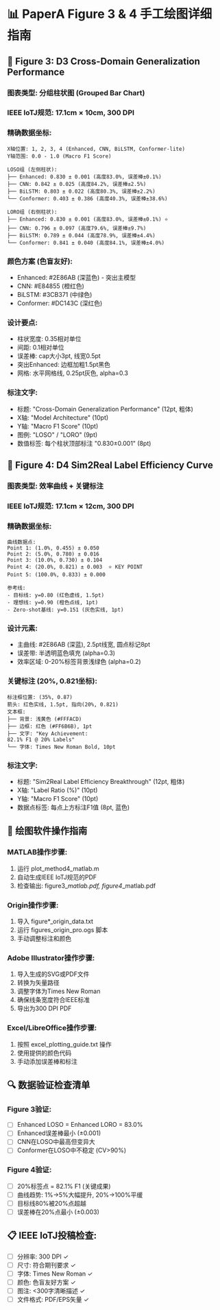 
# 📊 PaperA Figure 3 & 4 手工绘图详细指南

## 🎯 Figure 3: D3 Cross-Domain Generalization Performance

### 图表类型: 分组柱状图 (Grouped Bar Chart)
### IEEE IoTJ规范: 17.1cm × 10cm, 300 DPI

### 精确数据坐标:
```
X轴位置: 1, 2, 3, 4 (Enhanced, CNN, BiLSTM, Conformer-lite)
Y轴范围: 0.0 - 1.0 (Macro F1 Score)

LOSO组 (左侧柱状):
├── Enhanced: 0.830 ± 0.001 (高度83.0%, 误差棒±0.1%)
├── CNN: 0.842 ± 0.025 (高度84.2%, 误差棒±2.5%)  
├── BiLSTM: 0.803 ± 0.022 (高度80.3%, 误差棒±2.2%)
└── Conformer: 0.403 ± 0.386 (高度40.3%, 误差棒±38.6%)

LORO组 (右侧柱状):
├── Enhanced: 0.830 ± 0.001 (高度83.0%, 误差棒±0.1%) ⭐
├── CNN: 0.796 ± 0.097 (高度79.6%, 误差棒±9.7%)
├── BiLSTM: 0.789 ± 0.044 (高度78.9%, 误差棒±4.4%)
└── Conformer: 0.841 ± 0.040 (高度84.1%, 误差棒±4.0%)
```

### 颜色方案 (色盲友好):
- Enhanced: #2E86AB (深蓝色) - 突出主模型
- CNN: #E84855 (橙红色)
- BiLSTM: #3CB371 (中绿色)  
- Conformer: #DC143C (深红色)

### 设计要点:
- 柱状宽度: 0.35相对单位
- 间距: 0.1相对单位
- 误差棒: cap大小3pt, 线宽0.5pt
- 突出Enhanced: 边框加粗1.5pt黑色
- 网格: 水平网格线, 0.25pt灰色, alpha=0.3

### 标注文字:
- 标题: "Cross-Domain Generalization Performance" (12pt, 粗体)
- X轴: "Model Architecture" (10pt)
- Y轴: "Macro F1 Score" (10pt)
- 图例: "LOSO" / "LORO" (9pt)
- 数值标签: 每个柱状顶部标注 "0.830±0.001" (8pt)

## 🎯 Figure 4: D4 Sim2Real Label Efficiency Curve

### 图表类型: 效率曲线 + 关键标注
### IEEE IoTJ规范: 17.1cm × 12cm, 300 DPI

### 精确数据坐标:
```
曲线数据点:
Point 1: (1.0%, 0.455) ± 0.050
Point 2: (5.0%, 0.780) ± 0.016  
Point 3: (10.0%, 0.730) ± 0.104
Point 4: (20.0%, 0.821) ± 0.003  ⭐ KEY POINT
Point 5: (100.0%, 0.833) ± 0.000

参考线:
- 目标线: y=0.80 (红色虚线, 1.5pt)
- 理想线: y=0.90 (橙色点线, 1pt)
- Zero-shot基线: y=0.151 (灰色实线, 1pt)
```

### 设计元素:
- 主曲线: #2E86AB (深蓝), 2.5pt线宽, 圆点标记8pt
- 误差带: 半透明蓝色填充 (alpha=0.3)
- 效率区域: 0-20%标签背景浅绿色 (alpha=0.2)

### 关键标注 (20%, 0.821坐标):
```
标注框位置: (35%, 0.87)
箭头: 红色实线, 1.5pt, 指向(20%, 0.821)
文本框: 
├── 背景: 浅黄色 (#FFFACD)
├── 边框: 红色 (#FF6B6B), 1pt
├── 文字: "Key Achievement:
82.1% F1 @ 20% Labels"
└── 字体: Times New Roman Bold, 10pt
```

### 标注文字:
- 标题: "Sim2Real Label Efficiency Breakthrough" (12pt, 粗体)
- X轴: "Label Ratio (%)" (10pt)
- Y轴: "Macro F1 Score" (10pt)
- 数据点标签: 每点上方标注F1值 (8pt, 蓝色)

## 🎨 绘图软件操作指南

### MATLAB操作步骤:
1. 运行 plot_method4_matlab.m
2. 自动生成IEEE IoTJ规范的PDF
3. 检查输出: figure3_*_matlab.pdf, figure4_*_matlab.pdf

### Origin操作步骤:
1. 导入 figure*_origin_data.txt
2. 运行 figures_origin_pro.ogs 脚本
3. 手动调整标注和颜色

### Adobe Illustrator操作步骤:
1. 导入生成的SVG或PDF文件
2. 转换为矢量路径
3. 调整字体为Times New Roman
4. 确保线条宽度符合IEEE标准
5. 导出为300 DPI PDF

### Excel/LibreOffice操作步骤:
1. 按照 excel_plotting_guide.txt 操作
2. 使用提供的颜色代码
3. 手动添加误差棒和标注

## 🔍 数据验证检查清单

### Figure 3验证:
- [ ] Enhanced LOSO = Enhanced LORO = 83.0%
- [ ] Enhanced误差棒最小 (±0.001)
- [ ] CNN在LOSO中最高但变异大
- [ ] Conformer在LOSO中不稳定 (CV>90%)

### Figure 4验证:
- [ ] 20%标签点 = 82.1% F1 (关键成果)
- [ ] 曲线趋势: 1%→5%大幅提升, 20%→100%平缓
- [ ] 目标线80%被20%点超越
- [ ] 误差棒在20%点最小 (±0.003)

## 📋 IEEE IoTJ投稿检查:
- [ ] 分辨率: 300 DPI ✓
- [ ] 尺寸: 符合期刊要求 ✓
- [ ] 字体: Times New Roman ✓
- [ ] 颜色: 色盲友好方案 ✓
- [ ] 图注: <300字清晰描述 ✓
- [ ] 文件格式: PDF/EPS矢量 ✓
